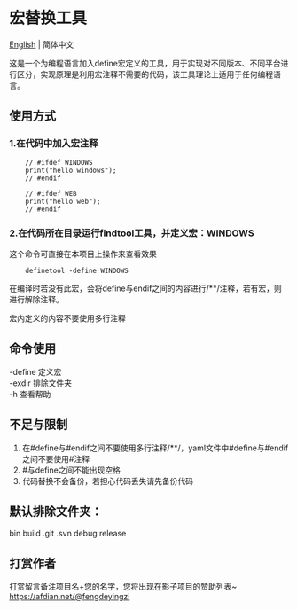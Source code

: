# 宏替换工具
[English](README-EN.MS) | 简体中文

这是一个为编程语言加入define宏定义的工具，用于实现对不同版本、不同平台进行区分，实现原理是利用宏注释不需要的代码，该工具理论上适用于任何编程语言。  

## 使用方式
### 1.在代码中加入宏注释
```
    // #ifdef WINDOWS
    print("hello windows");
    // #endif

    // #ifdef WEB
    print("hello web");
    // #endif
```
### 2.在代码所在目录运行findtool工具，并定义宏：WINDOWS
这个命令可直接在本项目上操作来查看效果
```
    definetool -define WINDOWS 
```

在编译时若没有此宏，会将define与endif之间的内容进行/**/注释，若有宏，则进行解除注释。

宏内定义的内容不要使用多行注释


## 命令使用
-define 定义宏  
-exdir 排除文件夹  
-h 查看帮助  

## 不足与限制
1. 在#define与#endif之间不要使用多行注释/**/，yaml文件中#define与#endif之间不要使用#注释
2. #与define之间不能出现空格
3. 代码替换不会备份，若担心代码丢失请先备份代码

## 默认排除文件夹：  
bin build .git .svn debug release

## 打赏作者
打赏留言备注项目名+您的名字，您将出现在影子项目的赞助列表~
https://afdian.net/@fengdeyingzi
